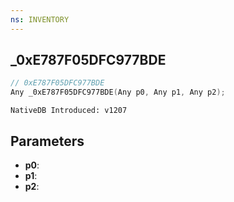 ```yaml
---
ns: INVENTORY
---
```

## _0xE787F05DFC977BDE

```c
// 0xE787F05DFC977BDE
Any _0xE787F05DFC977BDE(Any p0, Any p1, Any p2);
```

```
NativeDB Introduced: v1207
```

## Parameters
* **p0**:
* **p1**:
* **p2**:

